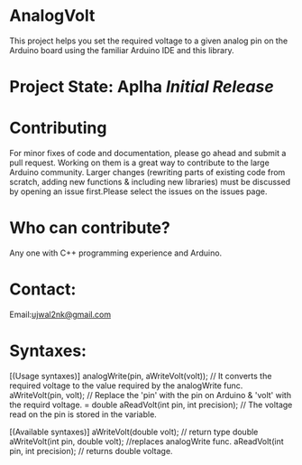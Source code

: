 # AnalogVolt
This project helps you set the required voltage to a given analog pin on the Arduino board using the familiar Arduino IDE and this library.

# Project State: Aplha _Initial Release_

# Contributing
For minor fixes of code and documentation, please go ahead and submit a pull request. 
Working on them is a great way to contribute to the large Arduino community. 
Larger changes (rewriting parts of existing code from scratch, adding new functions & including new libraries) must be discussed by opening an issue first.Please select the issues on the issues page.

# Who can contribute?
Any one with C++ programming experience and Arduino.

# Contact:
  Email:ujwal2nk@gmail.com

# Syntaxes:
  [(Usage syntaxes)]
  analogWrite(pin, aWriteVolt(volt)); // It converts the required voltage to the value required by the analogWrite func.      
  aWriteVolt(pin, volt); // Replace the 'pin' with the pin on Arduino & 'volt' with the requird voltage. 
  <variable> = double   aReadVolt(int pin, int precision); // The voltage read on the pin is stored in the variable.
  
  [(Available syntaxes)]
   aWriteVolt(double volt); // return type double
   aWriteVolt(int pin, double volt); //replaces analogWrite func.
   aReadVolt(int pin, int precision); // returns double voltage.
